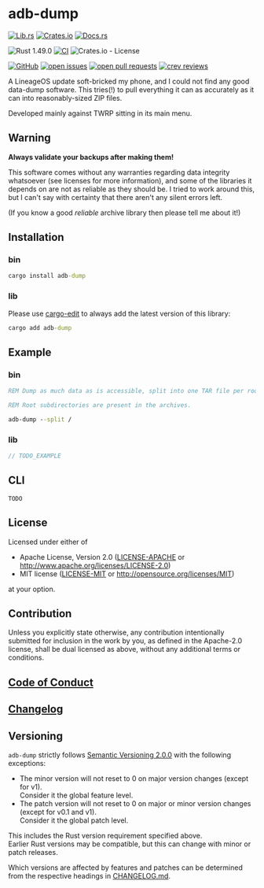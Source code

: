 # adb-dump

<!-- markdownlint-disable no-duplicate-heading -->

[![Lib.rs](https://img.shields.io/badge/Lib.rs-*-84f)](https://lib.rs/crates/adb-dump)
[![Crates.io](https://img.shields.io/crates/v/adb-dump)](https://crates.io/crates/adb-dump)
[![Docs.rs](https://docs.rs/adb-dump/badge.svg)](https://docs.rs/crates/adb-dump)

![Rust 1.49.0](https://img.shields.io/static/v1?logo=Rust&label=&message=1.49.0&color=grey)
[![CI](https://github.com/Tamschi/adb-dump/workflows/CI/badge.svg?branch=develop)](https://github.com/Tamschi/adb-dump/actions?query=workflow%3ACI+branch%3Adevelop)
![Crates.io - License](https://img.shields.io/crates/l/adb-dump/0.0.1)

[![GitHub](https://img.shields.io/static/v1?logo=GitHub&label=&message=%20&color=grey)](https://github.com/Tamschi/adb-dump)
[![open issues](https://img.shields.io/github/issues-raw/Tamschi/adb-dump)](https://github.com/Tamschi/adb-dump/issues)
[![open pull requests](https://img.shields.io/github/issues-pr-raw/Tamschi/adb-dump)](https://github.com/Tamschi/adb-dump/pulls)
[![crev reviews](https://web.crev.dev/rust-reviews/badge/crev_count/adb-dump.svg)](https://web.crev.dev/rust-reviews/crate/adb-dump/)

A LineageOS update soft-bricked my phone, and I could not find any good data-dump software. This tries(!) to pull everything it can as accurately as it can into reasonably-sized ZIP files.

Developed mainly against TWRP sitting in its main menu.

## Warning

**Always validate your backups after making them!**

This software comes without any warranties regarding data integrity whatsoever (see licenses for more information), and some of the libraries it depends on are not as reliable as they should be. I tried to work around this, but I can't say with certainty that there aren't any silent errors left.

(If you know a good *reliable* archive library then please tell me about it!)

## Installation

### bin

```cmd
cargo install adb-dump
```

### lib

Please use [cargo-edit](https://crates.io/crates/cargo-edit) to always add the latest version of this library:

```cmd
cargo add adb-dump
```

## Example

### bin

```cmd
REM Dump as much data as is accessible, split into one TAR file per root subdirectory + one for files in the root subdirectory (as adb-dump_root).

REM Root subdirectories are present in the archives.

adb-dump --split /
```

### lib

```rust
// TODO_EXAMPLE
```

## CLI

```text
TODO
```

## License

Licensed under either of

* Apache License, Version 2.0
   ([LICENSE-APACHE](LICENSE-APACHE) or <http://www.apache.org/licenses/LICENSE-2.0>)
* MIT license
   ([LICENSE-MIT](LICENSE-MIT) or <http://opensource.org/licenses/MIT>)

at your option.

## Contribution

Unless you explicitly state otherwise, any contribution intentionally submitted
for inclusion in the work by you, as defined in the Apache-2.0 license, shall be
dual licensed as above, without any additional terms or conditions.

## [Code of Conduct](CODE_OF_CONDUCT.md)

## [Changelog](CHANGELOG.md)

## Versioning

`adb-dump` strictly follows [Semantic Versioning 2.0.0](https://semver.org/spec/v2.0.0.html) with the following exceptions:

* The minor version will not reset to 0 on major version changes (except for v1).  
Consider it the global feature level.
* The patch version will not reset to 0 on major or minor version changes (except for v0.1 and v1).  
Consider it the global patch level.

This includes the Rust version requirement specified above.  
Earlier Rust versions may be compatible, but this can change with minor or patch releases.

Which versions are affected by features and patches can be determined from the respective headings in [CHANGELOG.md](CHANGELOG.md).
